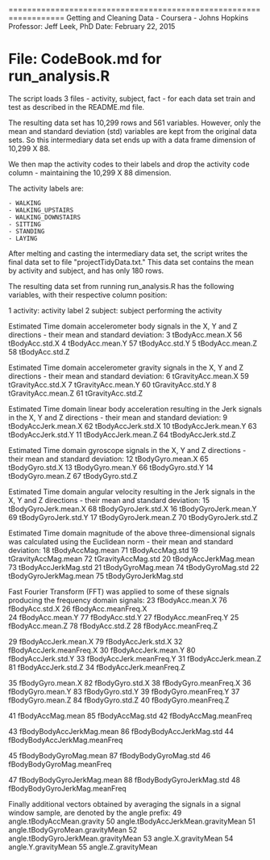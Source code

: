==================================================================
Getting and Cleaning Data - Coursera - Johns Hopkins
Professor: Jeff Leek, PhD
Date: February 22, 2015

File: CodeBook.md for run_analysis.R
==================================================================

The script loads 3 files - activity, subject, fact - for each data set train and test as described in the README.md file.

The resulting data set has 10,299 rows and 561 variables. However, only the mean and standard deviation (std) variables 
are kept from the original data sets. So this intermediary data set ends up with a data frame dimension of 10,299 X 88.

We then map the activity codes to their labels and drop the activity code column - maintaining the 10,299 X 88 dimension.

The activity labels are:

	- WALKING
	- WALKING_UPSTAIRS
	- WALKING_DOWNSTAIRS
	- SITTING
	- STANDING
	- LAYING

After melting and casting the intermediary data set, the script writes the final data set to file "projectTidyData.txt."  This data set 
contains the mean by activity and subject, and has only  180 rows.

The resulting data set from running run_analysis.R has the following variables, with their respective column position:

1 activity: activity label
2 subject: subject performing the activity
 
 Estimated Time domain accelerometer body signals in the X, Y and Z directions - their mean and standard deviation:
3 tBodyAcc.mean.X				56 tBodyAcc.std.X
4 tBodyAcc.mean.Y             57 tBodyAcc.std.Y 
5 tBodyAcc.mean.Z             58 tBodyAcc.std.Z

Estimated Time domain accelerometer gravity signals  in the X, Y and Z directions - their mean and standard deviation: 
6 tGravityAcc.mean.X			59 tGravityAcc.std.X
7 tGravityAcc.mean.Y          60 tGravityAcc.std.Y 
8 tGravityAcc.mean.Z          61 tGravityAcc.std.Z

Estimated Time domain linear body acceleration resulting in the Jerk signals  in the X, Y and Z directions - their mean and standard deviation:
9 tBodyAccJerk.mean.X			62 tBodyAccJerk.std.X
10 tBodyAccJerk.mean.Y         63 tBodyAccJerk.std.Y
11 tBodyAccJerk.mean.Z         64 tBodyAccJerk.std.Z

Estimated Time domain gyroscope signals  in the X, Y and Z directions - their mean and standard deviation:
12 tBodyGyro.mean.X				65 tBodyGyro.std.X
13 tBodyGyro.mean.Y             66 tBodyGyro.std.Y
14 tBodyGyro.mean.Z             67 tBodyGyro.std.Z

Estimated Time domain angular velocity resulting in the Jerk signals in the X, Y and Z directions - their mean and standard deviation:
15 tBodyGyroJerk.mean.X		68 tBodyGyroJerk.std.X
16 tBodyGyroJerk.mean.Y       69 tBodyGyroJerk.std.Y
17 tBodyGyroJerk.mean.Z       70 tBodyGyroJerk.std.Z 

Estimated Time domain magnitude of the above three-dimensional signals was calculated using the Euclidean norm - their mean and standard deviation:
18 tBodyAccMag.mean					71 tBodyAccMag.std
19 tGravityAccMag.mean                 72 tGravityAccMag.std
20 tBodyAccJerkMag.mean              73 tBodyAccJerkMag.std
21 tBodyGyroMag.mean                  74 tBodyGyroMag.std
22 tBodyGyroJerkMag.mean            75 tBodyGyroJerkMag.std 

Fast Fourier Transform (FFT) was applied to some of these signals producing the frequency domain signals:
23 fBodyAcc.mean.X						76 fBodyAcc.std.X		26 fBodyAcc.meanFreq.X                 
24 fBodyAcc.mean.Y                       77 fBodyAcc.std.Y		27 fBodyAcc.meanFreq.Y
25 fBodyAcc.mean.Z                       78 fBodyAcc.std.Z		28 fBodyAcc.meanFreq.Z
                             
29 fBodyAccJerk.mean.X                 79 fBodyAccJerk.std.X		32 fBodyAccJerk.meanFreq.X
30 fBodyAccJerk.mean.Y                 80 fBodyAccJerk.std.Y 	33 fBodyAccJerk.meanFreq.Y
31 fBodyAccJerk.mean.Z                 81 fBodyAccJerk.std.Z		34 fBodyAccJerk.meanFreq.Z
                
35 fBodyGyro.mean.X						82 fBodyGyro.std.X			38 fBodyGyro.meanFreq.X
36 fBodyGyro.mean.Y                     83 fBodyGyro.std.Y		39 fBodyGyro.meanFreq.Y
37 fBodyGyro.mean.Z                     84 fBodyGyro.std.Z			40 fBodyGyro.meanFreq.Z

41 fBodyAccMag.mean					85 fBodyAccMag.std					42 fBodyAccMag.meanFreq

43 fBodyBodyAccJerkMag.mean		86 fBodyBodyAccJerkMag.std		44 fBodyBodyAccJerkMag.meanFreq

45 fBodyBodyGyroMag.mean			87 fBodyBodyGyroMag.std			46 fBodyBodyGyroMag.meanFreq

47 fBodyBodyGyroJerkMag.mean		88 fBodyBodyGyroJerkMag.std		48 fBodyBodyGyroJerkMag.meanFreq

Finally additional vectors obtained by averaging the signals in a signal window sample, are denoted by the angle prefix:
49 angle.tBodyAccMean.gravity
50 angle.tBodyAccJerkMean.gravityMean
51 angle.tBodyGyroMean.gravityMean
52 angle.tBodyGyroJerkMean.gravityMean
53 angle.X.gravityMean
54 angle.Y.gravityMean
55 angle.Z.gravityMean

































